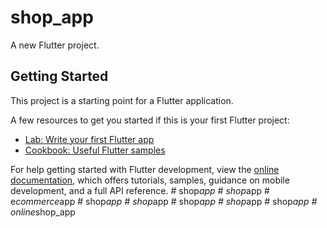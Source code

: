 # shop_app

A new Flutter project.

## Getting Started

This project is a starting point for a Flutter application.

A few resources to get you started if this is your first Flutter project:

- [Lab: Write your first Flutter app](https://docs.flutter.dev/get-started/codelab)
- [Cookbook: Useful Flutter samples](https://docs.flutter.dev/cookbook)

For help getting started with Flutter development, view the
[online documentation](https://docs.flutter.dev/), which offers tutorials,
samples, guidance on mobile development, and a full API reference.
#   s h o p _ a p p  
 #   s h o p _ a p p  
 #   e _ c o m m e r c e _ a p p  
 #   s h o p _ a p p  
 #   s h o p _ a p p  
 #   s h o p _ a p p  
 #   s h o p _ a p p  
 #   s h o p _ a p p  
 #   o n l i n e _ s h o p _ a p p  
 